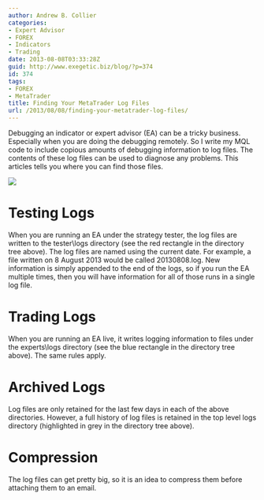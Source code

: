 ```yaml
---
author: Andrew B. Collier
categories:
- Expert Advisor
- FOREX
- Indicators
- Trading
date: 2013-08-08T03:33:28Z
guid: http://www.exegetic.biz/blog/?p=374
id: 374
tags:
- FOREX
- MetaTrader
title: Finding Your MetaTrader Log Files
url: /2013/08/08/finding-your-metatrader-log-files/
---
```


Debugging an indicator or expert advisor (EA) can be a tricky business. Especially when you are doing the debugging remotely. So I write my MQL code to include copious amounts of debugging information to log files. The contents of these log files can be used to diagnose any problems. This articles tells you where you can find those files.

<img src="{{ site.baseurl }}/static/img/2013/08/metatrader-folder-structure.png" >

# Testing Logs

When you are running an EA under the strategy tester, the log files are written to the tester\logs directory (see the red rectangle in the directory tree above). The log files are named using the current date. For example, a file written on 8 August 2013 would be called 20130808.log. New information is simply appended to the end of the logs, so if you run the EA multiple times, then you will have information for all of those runs in a single log file.

# Trading Logs

When you are running an EA live, it writes logging information to files under the experts\logs directory (see the blue rectangle in the directory tree above). The same rules apply.

# Archived Logs

Log files are only retained for the last few days in each of the above directories. However, a full history of log files is retained in the top level logs directory (highlighted in grey in the directory tree above).

# Compression

The log files can get pretty big, so it is an idea to compress them before attaching them to an email.
